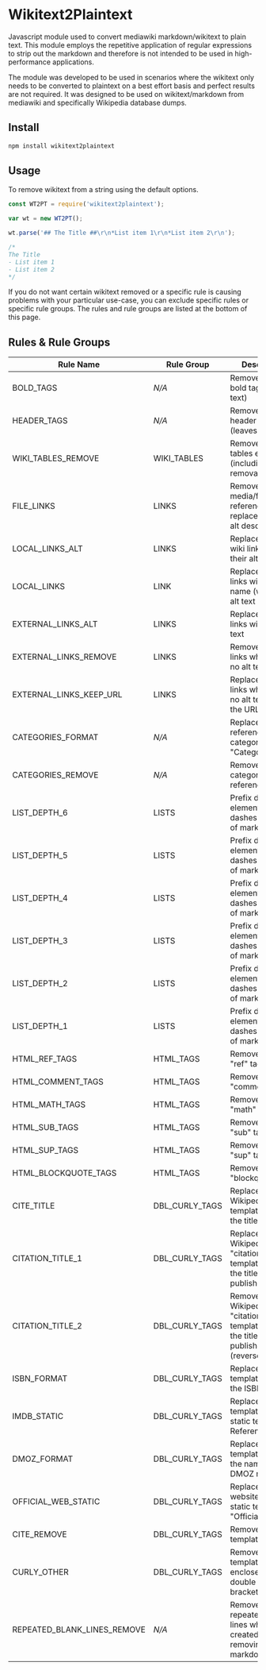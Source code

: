 # Wikitext2Plaintext
Javascript module used to convert mediawiki markdown/wikitext to plain text.  This module employs the repetitive 
application of regular expressions to strip out the markdown and therefore is not intended to be used in high-performance
applications.

The module was developed to be used in scenarios where the wikitext only needs to be converted to plaintext on a best effort
basis and perfect results are not required.  It was designed to be used on wikitext/markdown from mediawiki and specifically Wikipedia database dumps.

## Install

```bash
npm install wikitext2plaintext
```

## Usage

To remove wikitext from a string using the default options.

```js
const WT2PT = require('wikitext2plaintext');

var wt = new WT2PT();

wt.parse('## The Title ##\r\n*List item 1\r\n*List item 2\r\n');

/*
The Title
- List item 1
- List item 2
*/
```

If you do not want certain wikitext removed or a specific rule is causing problems with your particular use-case, you
can exclude specific rules or specific rule groups.  The rules and rule groups are listed at the bottom of this page.

## Rules & Rule Groups
|Rule Name|Rule Group|Description|
|-----|-----|-----|
|BOLD_TAGS|*N/A*|Removes any bold tags (leaves text)|
|HEADER_TAGS|*N/A*|Removes any header tags (leaves text)|
|WIKI_TABLES_REMOVE|WIKI_TABLES|Removes wiki tables entirely (including removal of text)|
|FILE_LINKS|LINKS|Removes media/file references and replaces with the alt description|
|LOCAL_LINKS_ALT|LINKS|Replaces local wiki links with their alt link text|
|LOCAL_LINKS|LINK|Replaces local links with their name (when no alt text exists)|
|EXTERNAL_LINKS_ALT|LINKS|Replaces external links with their alt text|
|EXTERNAL_LINKS_REMOVE|LINKS|Removes external links which have no alt text|
|EXTERNAL_LINKS_KEEP_URL|LINKS|Replaces external links which have no alt text with the URL|
|CATEGORIES_FORMAT|*N/A*|Replaces a reference to a category with "Category - <category name>"|
|CATEGORIES_REMOVE|*N/A*|Remove any category references|
|LIST_DEPTH_6|LISTS|Prefix depth 6 list elements with 6 dashes in place of markdown|
|LIST_DEPTH_5|LISTS|Prefix depth 5 list elements with 5 dashes in place of markdown|
|LIST_DEPTH_4|LISTS|Prefix depth 4 list elements with 4 dashes in place of markdown|
|LIST_DEPTH_3|LISTS|Prefix depth 3 list elements with 3 dashes in place of markdown|
|LIST_DEPTH_2|LISTS|Prefix depth 2 list elements with 2 dashes in place of markdown|
|LIST_DEPTH_1|LISTS|Prefix depth 1 list elements with 1 dashes in place of markdown|
|HTML_REF_TAGS|HTML_TAGS|Removes HTML "ref" tags|
|HTML_COMMENT_TAGS|HTML_TAGS|Removes HTML "comment" tags|
|HTML_MATH_TAGS|HTML_TAGS|Removes HTML "math" tags|
|HTML_SUB_TAGS|HTML_TAGS|Removes HTML "sub" tags|
|HTML_SUP_TAGS|HTML_TAGS|Removes HTML "sup" tags|
|HTML_BLOCKQUOTE_TAGS|HTML_TAGS|Removes HTML "blockquote" tags|
|CITE_TITLE|DBL_CURLY_TAGS|Replaces Wikipedia "cite" templates with the title of the cite|
|CITATION_TITLE_1|DBL_CURLY_TAGS|Replaces Wikipedia "citation" templates with the title and publisher|
|CITATION_TITLE_2|DBL_CURLY_TAGS|Removes Wikipedia "citation" templates with the title and publisher (reverse)|
|ISBN_FORMAT|DBL_CURLY_TAGS|Replaces ISBN templates with the ISBN number|
|IMDB_STATIC|DBL_CURLY_TAGS|Replaces IMDB templates with static text: "IMDB Reference"|
|DMOZ_FORMAT|DBL_CURLY_TAGS|Replaces DMOZ templates with the name of the DMOZ reference|
|OFFICIAL_WEB_STATIC|DBL_CURLY_TAGS|Replaces official website links with static text: "Official Website"|
|CITE_REMOVE|DBL_CURLY_TAGS|Removes all cite templates|
|CURLY_OTHER|DBL_CURLY_TAGS|Removes all templates/content enclosed in double curly brackets|
|REPEATED_BLANK_LINES_REMOVE|*N/A*|Removes repeated blank lines which get created when removing markdown|

